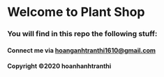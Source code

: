 # Welcome to Plant Shop

### You will find in this repo the following stuff:

#### Connect me via hoanganhtranthi1610@gmail.com

#### Copyright &#169;2020 hoanhanhtranthi